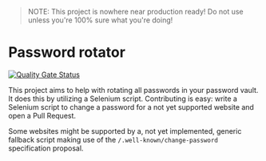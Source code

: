 > NOTE: This project is nowhere near production ready! Do not use unless you're 100% sure what you're doing!

# Password rotator
[![Quality Gate Status](https://sonarcloud.io/api/project_badges/measure?project=kvanzuijlen_password_rotator&metric=alert_status)](https://sonarcloud.io/summary/new_code?id=kvanzuijlen_password_rotator)

This project aims to help with rotating all passwords in your password vault.
It does this by utilizing a Selenium script. Contributing is easy: write a Selenium script
to change a password for a not yet supported website and open a Pull Request.

Some websites might be supported by a, not yet implemented, generic fallback script making use
of the `/.well-known/change-password` specification proposal.
